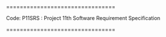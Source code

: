 ================================

Code: P11SRS : Project 11th Software Requirement Specification

================================
